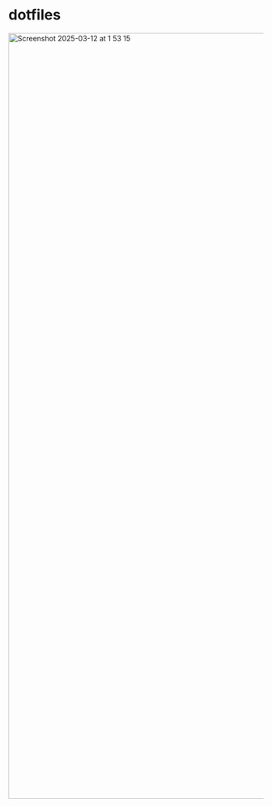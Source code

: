 # dotfiles

<img width="1512" alt="Screenshot 2025-03-12 at 1 53 15" src="https://github.com/user-attachments/assets/425a520e-bc9f-4723-adb4-74dd4ae53078" />
